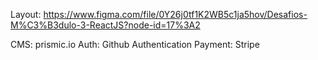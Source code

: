 Layout:
https://www.figma.com/file/0Y26j0tf1K2WB5c1ja5hov/Desafios-M%C3%B3dulo-3-ReactJS?node-id=17%3A2

CMS: prismic.io
Auth: Github Authentication
Payment: Stripe
